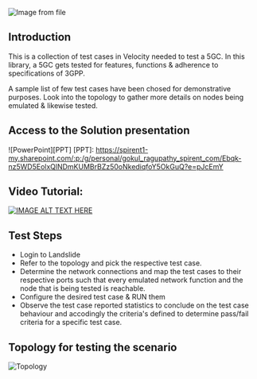 ![Image from file](Spirent_logo_full.png=500x150)

## Introduction
This is a collection of test cases in Velocity needed to test a 5GC. 
In this library, a 5GC gets tested for features, functions & adherence to specifications of 3GPP.

A sample list of few test cases have been chosed for demonstrative purposes. 
Look into the topology to gather more details on nodes being emulated & likewise tested.

## Access to the Solution presentation
![PowerPoint][PPT]
[PPT]: <https://spirent1-my.sharepoint.com/:p:/g/personal/gokul_ragupathy_spirent_com/Ebqk-nz5WD5EolxQlNDmKUMBrBZz50oNkediqfoY5OkGuQ?e=pJcEmY>

## Video Tutorial:
[![IMAGE ALT TEXT HERE](https://img.youtube.com/vi/6-Gg2uXb39k/0.jpg)](https://www.youtube.com/watch?v=6-Gg2uXb39k)

## Test Steps
* Login to Landslide
* Refer to the topology and pick the respective test case. 
* Determine the network connections and map the test cases to their respective ports such that every emulated network function and the node that is being tested is reachable. 
* Configure the desired test case & RUN them
* Observe the test case reported statistics to conclude on the test case behaviour and accodingly the criteria's defined to determine pass/fail criteria for a specific test case. 

## Topology for testing the scenario
![Topology](ls_5GCConsfunc.png=900x450)

